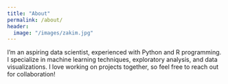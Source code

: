 ```yaml
---
title: "About"
permalink: /about/
header:
  image: "/images/zakim.jpg"
---
```


I’m an aspiring data scientist, experienced with Python and R programming. I specialize in machine learning techniques, exploratory analysis, and data visualizations. I love working on projects together, so feel free to reach out for collaboration!
